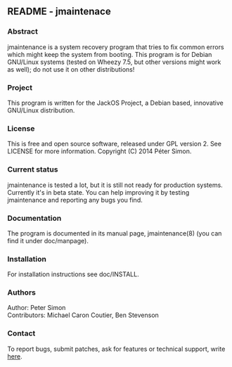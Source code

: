 ## README - jmaintenace

### Abstract

jmaintenance is a system recovery program that tries to fix common errors which might keep the system from booting.
This program is for Debian GNU/Linux systems (tested on Wheezy 7.5, but other versions might work as well);
do not use it on other distributions!

### Project

This program is written for the JackOS Project, a Debian based, innovative GNU/Linux distribution.

### License

This is free and open source software, released under GPL version 2. See LICENSE for more information.
Copyright (C) 2014 Péter Simon.

### Current status

jmaintenance is tested a lot, but it is still not ready for production systems. Currently it's in beta state. You can help improving it by testing jmaintenance and reporting any bugs you find.

### Documentation

The program is documented in its manual page, jmaintenance(8) (you can find it under doc/manpage).

### Installation

For installation instructions see doc/INSTALL.

### Authors

Author: Peter Simon<br>
Contributors: Michael Caron Coutier, Ben Stevenson

### Contact

To report bugs, submit patches, ask for features or technical support, write [here](mailto:psimonprs@gmail.com).
